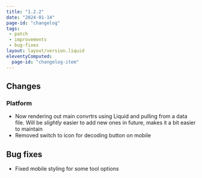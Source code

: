 ```yaml
---
title: "1.2.2"
date: "2024-01-14"
page-id: "changelog"
tags: 
 - patch
 - improvements
 - bug-fixes
layout: layout/version.liquid
eleventyComputed:
  page-id: "changelog-item"
---
```

## Changes
### Platform
- Now rendering out main convrtrs using Liquid and pulling from a data file. Will be _slightly_ easier to add new ones in future, makes it a bit easier to maintain
- Removed switch to icon for decoding button on mobile

## Bug fixes
- Fixed mobile styling for some tool options